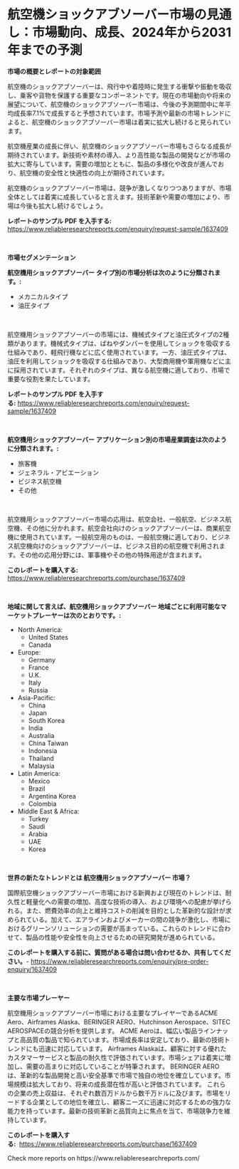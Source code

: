 <p><h1>航空機ショックアブソーバー市場の見通し：市場動向、成長、2024年から2031年までの予測</h1></p><p><strong>市場の概要とレポートの対象範囲</strong></p>
<p><p>航空機のショックアブソーバーは、飛行中や着陸時に発生する衝撃や振動を吸収し、乗客や貨物を保護する重要なコンポーネントです。現在の市場動向や将来の展望について、航空機のショックアブソーバー市場は、今後の予測期間中に年平均成長率7.1%で成長すると予想されています。市場予測や最新の市場トレンドによると、航空機のショックアブソーバー市場は着実に拡大し続けると見られています。</p><p>航空機産業の成長に伴い、航空機のショックアブソーバー市場もさらなる成長が期待されています。新技術や素材の導入、より高性能な製品の開発などが市場の拡大に寄与しています。需要の増加とともに、製品の多様化や改良が進んでおり、航空機の安全性と快適性の向上が期待されています。</p><p>航空機のショックアブソーバー市場は、競争が激しくなりつつありますが、市場全体としては着実に成長していると言えます。技術革新や需要の増加により、市場は今後も拡大し続けるでしょう。</p></p>
<p><strong>レポートのサンプル PDF を入手する:</strong> <a href="https://www.reliableresearchreports.com/enquiry/request-sample/1637409">https://www.reliableresearchreports.com/enquiry/request-sample/1637409</a></p>
<p>&nbsp;</p>
<p><strong>市場セグメンテーション</strong></p>
<p><strong>航空機用ショックアブソーバー タイプ別の市場分析は次のように分類されます。:</strong></p>
<p><ul><li>メカニカルタイプ</li><li>油圧タイプ</li></ul></p>
<p>&nbsp;</p>
<p><p>航空機用ショックアブソーバーの市場には、機械式タイプと油圧式タイプの2種類があります。機械式タイプは、ばねやダンパーを使用してショックを吸収する仕組みであり、軽飛行機などに広く使用されています。一方、油圧式タイプは、油圧を利用してショックを吸収する仕組みであり、大型商用機や軍用機などに主に採用されています。それぞれのタイプは、異なる航空機に適しており、市場で重要な役割を果たしています。</p></p>
<p><strong>レポートのサンプル PDF を入手する:</strong>&nbsp;<a href="https://www.reliableresearchreports.com/enquiry/request-sample/1637409">https://www.reliableresearchreports.com/enquiry/request-sample/1637409</a></p>
<p>&nbsp;</p>
<p><strong> 航空機用ショックアブソーバー アプリケーション別の市場産業調査は次のように分類されます。:</strong></p>
<p><ul><li>旅客機</li><li>ジェネラル・アビエーション</li><li>ビジネス航空機</li><li>その他</li></ul></p>
<p>&nbsp;</p>
<p><p>航空機用ショックアブソーバー市場の応用は、航空会社、一般航空、ビジネス航空機、その他に分かれます。航空会社向けのショックアブソーバーは、商業航空機に使用されています。一般航空用のものは、一般航空機に適しており、ビジネス航空機向けのショックアブソーバーは、ビジネス目的の航空機で利用されます。その他の応用分野には、軍事機やその他の特殊用途が含まれます。</p></p>
<p><strong>このレポートを購入する:</strong>&nbsp; <a href="https://www.reliableresearchreports.com/purchase/1637409">https://www.reliableresearchreports.com/purchase/1637409</a></p>
<p>&nbsp;</p>
<p><strong>地域に関して言えば、航空機用ショックアブソーバー 地域ごとに利用可能なマーケットプレーヤーは次のとおりです。:</strong></p>
<p><ul>
    <li>
        North America:
        <ul>
            <li>United States</li>
            <li>Canada</li>
        </ul>
    </li>
    <li>
        Europe:
        <ul>
            <li>Germany</li>
            <li>France</li>
            <li>U.K.</li>
            <li>Italy</li>
            <li>Russia</li>
        </ul>
    </li>
    <li>
        Asia-Pacific:
        <ul>
            <li>China</li>
            <li>Japan</li>
            <li>South Korea</li>
            <li>India</li>
            <li>Australia</li>
            <li>China Taiwan</li>
            <li>Indonesia</li>
            <li>Thailand</li>
            <li>Malaysia</li>
        </ul>
    </li>
    <li>
        Latin America:
        <ul>
            <li>Mexico</li>
            <li>Brazil</li>
            <li>Argentina Korea</li>
            <li>Colombia</li>
        </ul>
    </li>
    <li>
        Middle East & Africa:
        <ul>
            <li>Turkey</li>
            <li>Saudi</li>
            <li>Arabia</li>
            <li>UAE</li>
            <li>Korea</li>
        </ul>
    </li>
    </ul></p>
<p>&nbsp;</p>
<p><strong>世界の新たなトレンドとは 航空機用ショックアブソーバー 市場？</strong></p>
<p><p>国際航空機ショックアブソーバー市場における新興および現在のトレンドは、耐久性と軽量化への需要の増加、高度な技術の導入、および環境への配慮が挙げられる。また、燃費効率の向上と維持コストの削減を目的とした革新的な設計が求められている。加えて、エアラインおよびメーカーの間の競争が激化し、市場におけるグリーンソリューションの需要が高まっている。これらのトレンドに合わせて、製品の性能や安全性を向上させるための研究開発が進められている。</p></p>
<p><strong>このレポートを購入する前に、質問がある場合は問い合わせるか、共有してください。</strong>- <a href="https://www.reliableresearchreports.com/enquiry/pre-order-enquiry/1637409">https://www.reliableresearchreports.com/enquiry/pre-order-enquiry/1637409</a></p>
<p>&nbsp;</p>
<p><strong>主要な市場プレーヤー</strong></p>
<p><p>航空機用ショックアブソーバー市場における主要なプレイヤーであるACME Aero、Airframes Alaska、BERINGER AERO、Hutchinson Aerospace、SITEC AEROSPACEの競合分析を提供します。   ACME Aeroは、幅広い製品ラインナップと高品質の製品で知られています。市場成長率は安定しており、最新の技術トレンドにも迅速に対応しています。   Airframes Alaskaは、顧客に対する優れたカスタマーサービスと製品の耐久性で評価されています。市場シェアは着実に増加し、需要の高まりに対応していることが特筆されます。   BERINGER AEROは、革新的な製品開発と高い安全基準で市場で独自の地位を確立しています。市場規模は拡大しており、将来の成長潜在性が高いと評価されています。   これらの企業の売上収益は、それぞれ数百万ドルから数千万ドルに及びます。市場をリードする企業としての地位を確立し、顧客ニーズに迅速に対応するための強力な能力を持っています。最新の技術革新と品質向上に焦点を当て、市場競争力を維持しています。</p></p>
<p><strong>このレポートを購入する:</strong>&nbsp;&nbsp;<a href="https://www.reliableresearchreports.com/purchase/1637409">https://www.reliableresearchreports.com/purchase/1637409</a></p>
<p>Check more reports on https://www.reliableresearchreports.com/</p>